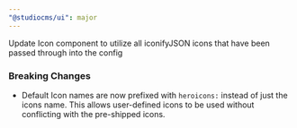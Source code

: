 ```yaml
---
"@studiocms/ui": major
---
```


Update Icon component to utilize all iconifyJSON icons that have been passed through into the config

### Breaking Changes

- Default Icon names are now prefixed with `heroicons:` instead of just the icons name. This allows user-defined icons to be used without conflicting with the pre-shipped icons.